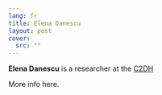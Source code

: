 ```yaml
---
lang: fr
title: Elena Danescu
layout: post
cover:
  src: ""
---
```


**Elena Danescu** is a researcher at the [C2DH](https://c2dh.uni.lu)

<!-- more -->

More info here.
